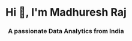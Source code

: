 


<h1 align="center">Hi 👋, I'm Madhuresh Raj</h1>
<h3 align="center">A passionate Data Analytics from India</h3>
